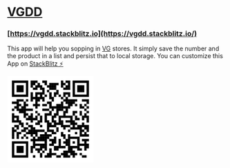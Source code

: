 # [VGDD](https://vgdd.stackblitz.io/)

### [https://vgdd.stackblitz.io](https://vgdd.stackblitz.io/)

This app will help you sopping in [VG](https://www.vg-dresden.de) stores. It simply save the number and the product in a list and persist that to local storage. You can customize this App on [StackBlitz ⚡️](https://stackblitz.com/edit/vgdd)

<img src="./src/qrcode.svg" width="200px">